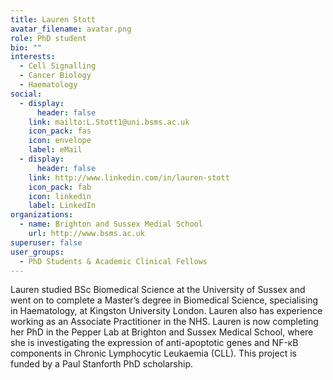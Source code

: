 ```yaml
---
title: Lauren Stott
avatar_filename: avatar.png
role: PhD student
bio: ""
interests:
  - Cell Signalling
  - Cancer Biology
  - Haematology
social:
  - display:
      header: false
    link: mailto:L.Stott1@uni.bsms.ac.uk
    icon_pack: fas
    icon: envelope
    label: eMail
  - display:
      header: false
    link: http://www.linkedin.com/in/lauren-stott
    icon_pack: fab
    icon: linkedin
    label: LinkedIn
organizations:
  - name: Brighton and Sussex Medial School
    url: http://www.bsms.ac.uk
superuser: false
user_groups:
  - PhD Students & Academic Clinical Fellows
---
```

Lauren studied BSc Biomedical Science at the University of Sussex and went on to complete a Master’s degree in Biomedical Science, specialising in Haematology, at Kingston University London. Lauren also has experience working as an Associate Practitioner in the NHS. Lauren is now completing her PhD in the Pepper Lab at Brighton and Sussex Medical School, where she is investigating the expression of anti-apoptotic genes and NF-κB components in Chronic Lymphocytic Leukaemia (CLL). This project is funded by a Paul Stanforth PhD scholarship.
